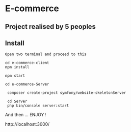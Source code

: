 # E-commerce

## Project realised by 5 peoples

## Install
```
Open two terminal and proceed to this

cd e-commerce-client
npm install

npm start
```

```
cd e-commerce-Server

 composer create-project symfony/website-skeletonServer
 
 cd Server
 php bin/console server:start
```


And then ... ENJOY ! 

http://localhost:3000/
